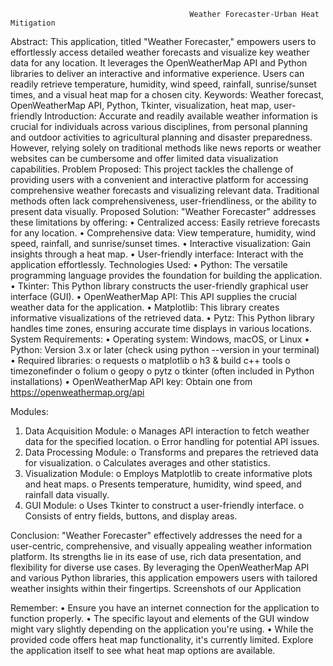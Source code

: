                                             Weather Forecaster-Urban Heat Mitigation 

Abstract:
This application, titled "Weather Forecaster," empowers users to effortlessly access detailed weather forecasts and visualize key weather data for any location. It leverages the OpenWeatherMap API and Python libraries to deliver an interactive and informative experience. Users can readily retrieve temperature, humidity, wind speed, rainfall, sunrise/sunset times, and a visual heat map for a chosen city.
Keywords: Weather forecast, OpenWeatherMap API, Python, Tkinter, visualization, heat map, user-friendly
Introduction:
Accurate and readily available weather information is crucial for individuals across various disciplines, from personal planning and outdoor activities to agricultural planning and disaster preparedness. However, relying solely on traditional methods like news reports or weather websites can be cumbersome and offer limited data visualization capabilities.
Problem Proposed: This project tackles the challenge of providing users with a convenient and interactive platform for accessing comprehensive weather forecasts and visualizing relevant data. Traditional methods often lack comprehensiveness, user-friendliness, or the ability to present data visually.
Proposed Solution:
"Weather Forecaster" addresses these limitations by offering:
•	Centralized access: Easily retrieve forecasts for any location.
•	Comprehensive data: View temperature, humidity, wind speed, rainfall, and sunrise/sunset times.
•	Interactive visualization: Gain insights through a heat map.
•	User-friendly interface: Interact with the application effortlessly.
Technologies Used:
•	Python: The versatile programming language provides the foundation for building the application.
•	Tkinter: This Python library constructs the user-friendly graphical user interface (GUI).
•	OpenWeatherMap API: This API supplies the crucial weather data for the application.
•	Matplotlib: This library creates informative visualizations of the retrieved data.
•	Pytz: This Python library handles time zones, ensuring accurate time displays in various locations.
System Requirements:
•	Operating system: Windows, macOS, or Linux
•	Python: Version 3.x or later (check using python --version in your terminal)
•	Required libraries: 
o	requests
o	matplotlib
o h3 & build c++ tools
o timezonefinder
o	folium
o	geopy
o	pytz
o	tkinter (often included in Python installations)
•	OpenWeatherMap API key: Obtain one from https://openweathermap.org/api


Modules:
1.	Data Acquisition Module: 
o	Manages API interaction to fetch weather data for the specified location.
o	Error handling for potential API issues.
2.	Data Processing Module: 
o	Transforms and prepares the retrieved data for visualization.
o	Calculates averages and other statistics.
3.	Visualization Module: 
o	Employs Matplotlib to create informative plots and heat maps.
o	Presents temperature, humidity, wind speed, and rainfall data visually.
4.	GUI Module: 
o	Uses Tkinter to construct a user-friendly interface.
o	Consists of entry fields, buttons, and display areas.

Conclusion:
"Weather Forecaster" effectively addresses the need for a user-centric, comprehensive, and visually appealing weather information platform. Its strengths lie in its ease of use, rich data presentation, and flexibility for diverse use cases. By leveraging the OpenWeatherMap API and various Python libraries, this application empowers users with tailored weather insights within their fingertips.
Screenshots of our Application

Remember:
•	Ensure you have an internet connection for the application to function properly.
•	The specific layout and elements of the GUI window might vary slightly depending on the application you're using.
•	While the provided code offers heat map functionality, it's currently limited. Explore the application itself to see what heat map options are available.


 


 

